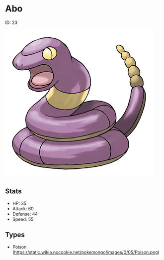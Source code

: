 # Abo


ID: 23

![](https://raw.githubusercontent.com/PokeAPI/sprites/master/sprites/pokemon/other/official-artwork/23.png "Abo")

## Stats


 - HP: 35
 - Attack: 60
 - Defense: 44
 - Speed: 55

## Types


 - Poison (https://static.wikia.nocookie.net/pokemongo/images/0/05/Poison.png)
